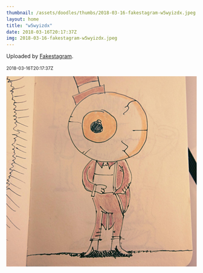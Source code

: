 ```yaml
---
thumbnail: /assets/doodles/thumbs/2018-03-16-fakestagram-w5wyizdx.jpeg
layout: home
title: "w5wyizdx"
date: 2018-03-16T20:17:37Z
img: 2018-03-16-fakestagram-w5wyizdx.jpeg
---
```


Uploaded by [Fakestagram](https://github.com/opyate/fakestagram).

<small>2018-03-16T20:17:37Z</small>

![Uploaded by Fakestagram](/assets/doodles/original/2018-03-16-fakestagram-w5wyizdx.jpeg)
